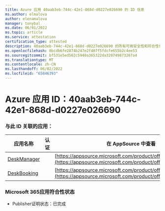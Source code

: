 ```yaml
---
title: Azure 应用 40aab3eb-744c-42e1-868d-d0227e026690 的 ID 信息
ms.author: elmalova
author: elenamalova
manager: tonybal
ms.date: 06/01/2022
ms.topic: article
ms.service: attestation
certification_type: attested
description: 40aab3eb-744c-42e1-868d-d0227e026690 的所有可用安全性和符合性信息。
ms.openlocfilehash: 0bcdb6fe2874b247e2f407f5fdcfe655b2c4ee53
ms.sourcegitcommit: bf531e5ed502c5940a365322da320749873267a4
ms.translationtype: MT
ms.contentlocale: zh-CN
ms.lasthandoff: 06/02/2022
ms.locfileid: "65846393"
---
```

# <a name="azure-app-id-40aab3eb-744c-42e1-868d-d0227e026690"></a>Azure 应用 ID：40aab3eb-744c-42e1-868d-d0227e026690


### <a name="apps-associated-with-this-id"></a>与此 ID 关联的应用：
| **应用名称** | **认证** | **在 AppSource 中查看** |
|--------------|---------------|-----------------------|
| [DeskManager](../forward/WA200003831.md) |  | [https://appsource.microsoft.com/product/office/WA200003831](https://appsource.microsoft.com/product/office/WA200003831) |
| [DeskBooking](../forward/WA200003866.md) |  | [https://appsource.microsoft.com/product/office/WA200003866](https://appsource.microsoft.com/product/office/WA200003866) |

### <a name="microsoft-365-app-compliance-status"></a>Microsoft 365应用符合性状态
- Publisher证明状态：已完成
